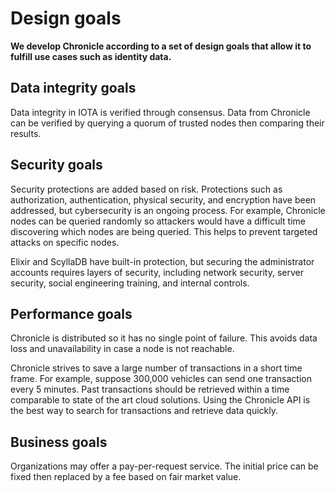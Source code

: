 # Design goals

**We develop Chronicle according to a set of design goals that allow it to fulfill use cases such as identity data.**

## Data integrity goals

Data integrity in IOTA is verified through consensus. Data from Chronicle can be verified by querying a quorum of trusted nodes then comparing their results.

## Security goals

Security protections are added based on risk. Protections such as authorization, authentication, physical security, and encryption have been addressed, but cybersecurity is an ongoing process. For example, Chronicle nodes can be queried randomly so attackers would have a difficult time discovering which nodes are being queried. This helps to prevent targeted attacks on specific nodes.

Elixir and ScyllaDB have built-in protection, but securing the administrator accounts requires layers of security, including network security, server security, social engineering training, and internal controls.

## Performance goals

Chronicle is distributed so it has no single point of failure. This avoids data loss and unavailability in case a node is not reachable.

Chronicle strives to save a large number of transactions in a short time frame.  For example, suppose 300,000 vehicles can send one transaction every 5 minutes.
Past transactions should be retrieved within a time comparable to state of the art cloud solutions. Using the Chronicle API is the best way to search for transactions and retrieve data quickly.

## Business goals

Organizations may offer a pay-per-request service. The initial price can be fixed then replaced by a fee based on fair market value.
